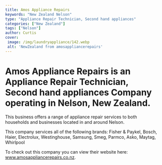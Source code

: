 ```yaml
---
title: Amos Appliance Repairs
keywords: "New Zealand Nelson"
type: "Appliance Repair Technician, Second hand appliances"
categories: ["New Zealand"]
tags: ["Nelson"]
author: Curtis
cover:
 image: /img/laundryappliance/142.webp
 alt: 'NewZealand from amosappliancerepairs'
---
```


# Amos Appliance Repairs is an Appliance Repair Technician, Second hand appliances Company operating in Nelson, New Zealand.

This business offers a range of appliance repair services to both households and businesses located in and around Nelson.

This company services all of the following brands: Fisher & Paykel, Bosch, Haier, Electrolux, Westinghouse, Samsung, Smeg, Parmco, Asko, Maytag, Whirlpool

To check out this company you can view their website here: www.amosappliancerepairs.co.nz.
